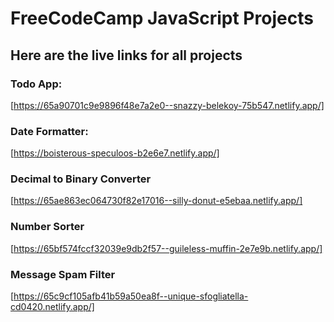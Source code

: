# FreeCodeCamp JavaScript Projects

## Here are the live links for all projects

### Todo App:
[https://65a90701c9e9896f48e7a2e0--snazzy-belekoy-75b547.netlify.app/]

### Date Formatter: 
[https://boisterous-speculoos-b2e6e7.netlify.app/]

### Decimal to Binary Converter
[https://65ae863ec064730f82e17016--silly-donut-e5ebaa.netlify.app/]

### Number Sorter
[https://65bf574fccf32039e9db2f57--guileless-muffin-2e7e9b.netlify.app/]

### Message Spam Filter
[https://65c9cf105afb41b59a50ea8f--unique-sfogliatella-cd0420.netlify.app/]
